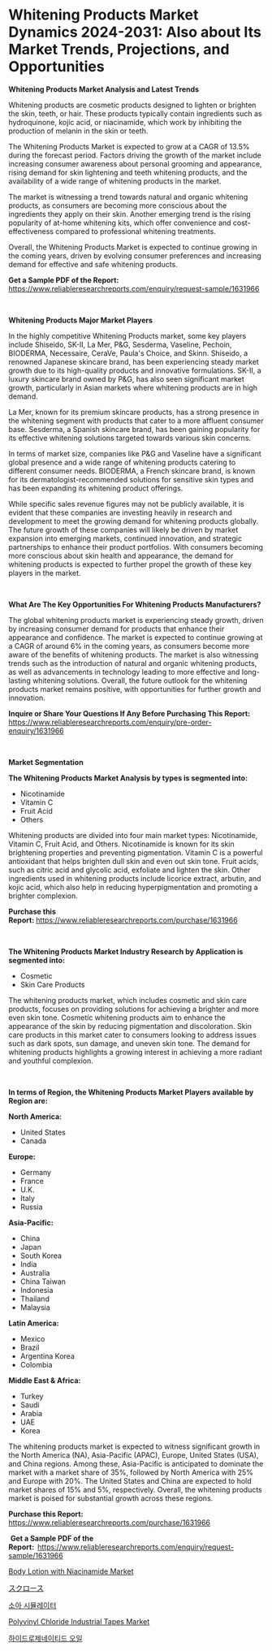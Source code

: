 <p><h1>Whitening Products Market Dynamics 2024-2031: Also about Its Market Trends, Projections, and Opportunities</h1></p><p><strong>Whitening Products Market Analysis and Latest Trends</strong></p>
<p><p>Whitening products are cosmetic products designed to lighten or brighten the skin, teeth, or hair. These products typically contain ingredients such as hydroquinone, kojic acid, or niacinamide, which work by inhibiting the production of melanin in the skin or teeth.</p><p>The Whitening Products Market is expected to grow at a CAGR of 13.5% during the forecast period. Factors driving the growth of the market include increasing consumer awareness about personal grooming and appearance, rising demand for skin lightening and teeth whitening products, and the availability of a wide range of whitening products in the market.</p><p>The market is witnessing a trend towards natural and organic whitening products, as consumers are becoming more conscious about the ingredients they apply on their skin. Another emerging trend is the rising popularity of at-home whitening kits, which offer convenience and cost-effectiveness compared to professional whitening treatments.</p><p>Overall, the Whitening Products Market is expected to continue growing in the coming years, driven by evolving consumer preferences and increasing demand for effective and safe whitening products.</p></p>
<p><strong>Get a Sample PDF of the Report:&nbsp;</strong> <a href="https://www.reliableresearchreports.com/enquiry/request-sample/1631966">https://www.reliableresearchreports.com/enquiry/request-sample/1631966</a></p>
<p>&nbsp;</p>
<p><strong>Whitening Products Major Market Players</strong></p>
<p><p>In the highly competitive Whitening Products market, some key players include Shiseido, SK-II, La Mer, P&G, Sesderma, Vaseline, Pechoin, BIODERMA, Necessaire, CeraVe, Paula's Choice, and Skinn. Shiseido, a renowned Japanese skincare brand, has been experiencing steady market growth due to its high-quality products and innovative formulations. SK-II, a luxury skincare brand owned by P&G, has also seen significant market growth, particularly in Asian markets where whitening products are in high demand.</p><p>La Mer, known for its premium skincare products, has a strong presence in the whitening segment with products that cater to a more affluent consumer base. Sesderma, a Spanish skincare brand, has been gaining popularity for its effective whitening solutions targeted towards various skin concerns.</p><p>In terms of market size, companies like P&G and Vaseline have a significant global presence and a wide range of whitening products catering to different consumer needs. BIODERMA, a French skincare brand, is known for its dermatologist-recommended solutions for sensitive skin types and has been expanding its whitening product offerings.</p><p>While specific sales revenue figures may not be publicly available, it is evident that these companies are investing heavily in research and development to meet the growing demand for whitening products globally. The future growth of these companies will likely be driven by market expansion into emerging markets, continued innovation, and strategic partnerships to enhance their product portfolios. With consumers becoming more conscious about skin health and appearance, the demand for whitening products is expected to further propel the growth of these key players in the market.</p></p>
<p>&nbsp;</p>
<p><strong>What Are The Key Opportunities For Whitening Products Manufacturers?</strong></p>
<p><p>The global whitening products market is experiencing steady growth, driven by increasing consumer demand for products that enhance their appearance and confidence. The market is expected to continue growing at a CAGR of around 6% in the coming years, as consumers become more aware of the benefits of whitening products. The market is also witnessing trends such as the introduction of natural and organic whitening products, as well as advancements in technology leading to more effective and long-lasting whitening solutions. Overall, the future outlook for the whitening products market remains positive, with opportunities for further growth and innovation.</p></p>
<p><strong>Inquire or Share Your Questions If Any Before Purchasing This Report:</strong> <a href="https://www.reliableresearchreports.com/enquiry/pre-order-enquiry/1631966">https://www.reliableresearchreports.com/enquiry/pre-order-enquiry/1631966</a></p>
<p>&nbsp;</p>
<p><strong>Market Segmentation</strong></p>
<p><strong>The Whitening Products Market Analysis by types is segmented into:</strong></p>
<p><ul><li>Nicotinamide</li><li>Vitamin C</li><li>Fruit Acid</li><li>Others</li></ul></p>
<p><p>Whitening products are divided into four main market types: Nicotinamide, Vitamin C, Fruit Acid, and Others. Nicotinamide is known for its skin brightening properties and preventing pigmentation. Vitamin C is a powerful antioxidant that helps brighten dull skin and even out skin tone. Fruit acids, such as citric acid and glycolic acid, exfoliate and lighten the skin. Other ingredients used in whitening products include licorice extract, arbutin, and kojic acid, which also help in reducing hyperpigmentation and promoting a brighter complexion.</p></p>
<p><strong>Purchase this Report:&nbsp;</strong><a href="https://www.reliableresearchreports.com/purchase/1631966">https://www.reliableresearchreports.com/purchase/1631966</a></p>
<p>&nbsp;</p>
<p><strong>The Whitening Products Market Industry Research by Application is segmented into:</strong></p>
<p><ul><li>Cosmetic</li><li>Skin Care Products</li></ul></p>
<p><p>The whitening products market, which includes cosmetic and skin care products, focuses on providing solutions for achieving a brighter and more even skin tone. Cosmetic whitening products aim to enhance the appearance of the skin by reducing pigmentation and discoloration. Skin care products in this market cater to consumers looking to address issues such as dark spots, sun damage, and uneven skin tone. The demand for whitening products highlights a growing interest in achieving a more radiant and youthful complexion.</p></p>
<p>&nbsp;</p>
<p><strong>In terms of Region, the Whitening Products Market Players available by Region are:</strong></p>
<p>
    <p> <strong> North America: </strong>
        <ul>
            <li>United States</li>
            <li>Canada</li>
        </ul>
        </p> 
    <p> <strong> Europe: </strong>
        <ul>
            <li>Germany</li>
            <li>France</li>
            <li>U.K.</li>
            <li>Italy</li>
            <li>Russia</li>
        </ul>
        </p> 
    <p> <strong> Asia-Pacific: </strong>
        <ul>
            <li>China</li>
            <li>Japan</li>
            <li>South Korea</li>
            <li>India</li>
            <li>Australia</li>
            <li>China Taiwan</li>
            <li>Indonesia</li>
            <li>Thailand</li>
            <li>Malaysia</li>
        </ul>
        </p> 
    <p> <strong> Latin America: </strong>
        <ul>
            <li>Mexico</li>
            <li>Brazil</li>
            <li>Argentina Korea</li>
            <li>Colombia</li>
        </ul>
        </p> 
    <p> <strong> Middle East & Africa: </strong>
        <ul>
            <li>Turkey</li>
            <li>Saudi</li>
            <li>Arabia</li>
            <li>UAE</li>
            <li>Korea</li>
        </ul>
    </p>
    </p>
<p><p>The whitening products market is expected to witness significant growth in the North America (NA), Asia-Pacific (APAC), Europe, United States (USA), and China regions. Among these, Asia-Pacific is anticipated to dominate the market with a market share of 35%, followed by North America with 25% and Europe with 20%. The United States and China are expected to hold market shares of 15% and 5%, respectively. Overall, the whitening products market is poised for substantial growth across these regions.</p></p>
<p><strong>Purchase this Report: </strong><a href="https://www.reliableresearchreports.com/purchase/1631966">https://www.reliableresearchreports.com/purchase/1631966</a></p>
<p>&nbsp;<strong>Get a Sample PDF of the Report:&nbsp;&nbsp;</strong><a href="https://www.reliableresearchreports.com/enquiry/request-sample/1631966">https://www.reliableresearchreports.com/enquiry/request-sample/1631966</a></p>
<p><strong></strong></p>
<p><p><a href="https://github.com/Whitneyboyettebo9kiw7yr13/Market-Research-Report-List-1/blob/main/body-lotion-with-niacinamide-market.md">Body Lotion with Niacinamide Market</a></p><p><a href="https://github.com/adcxff01450218/Market-Research-Report-List-1/blob/main/89582355199.md">スクロース</a></p><p><a href="https://github.com/vsn7qpua81q/Market-Research-Report-List-1/blob/main/13664644772.md">소아 시뮬레이터</a></p><p><a href="https://issuu.com/reportprime-2/docs/polyvinyl-chloride-industrial-tapes-market-size-20">Polyvinyl Chloride Industrial Tapes Market</a></p><p><a href="https://medium.com/@brisamorar2023/%EC%88%98%EC%86%8C%ED%99%94-%EC%98%A4%EC%9D%BC-%EC%8B%9C%EC%9E%A5-%EC%9D%B8%EC%82%AC%EC%9D%B4%ED%8A%B8-%EC%8B%9C%EC%9E%A5-%EB%8F%99%ED%96%A5-%EC%84%B1%EC%9E%A5-2024%EB%85%84%EB%B6%80%ED%84%B0-2031%EB%85%84%EA%B9%8C%EC%A7%80-%EC%98%88%EC%B8%A1%EB%90%9C-%EA%B2%83-bafac9b39d4a">하이드로제네이티드 오일</a></p></p>